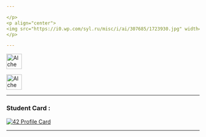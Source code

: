```yaml
---

</p>
<p align="center">  
<img src="https://i0.wp.com/syl.ru/misc/i/ai/307685/1723930.jpg" width="800">
</p>

---
```


<p href=https://twitter.com/Elaazmi_ElMahdi target="blank"><img align="center" src=https://cdn.jsdelivr.net/npm/simple-icons@3.0.1/icons/twitter.svg alt="Alchemist" height="40" width="40" float="left" /> </p>

<p href=https://www.linkedin.com/in/elmahdi-elaazmi-80223015b/ target="blank"><img align="center" src=https://cdn.jsdelivr.net/npm/simple-icons@3.0.1/icons/linkedin.svg 
alt="Alchemist" height="40" width="40" float="left" /></p>

---

### Student Card :

[![42 Profile Card](https://1337-readme.vercel.app/api/profile?cursus=42&dark=true&login=eelaazmi)](https://github.com/mohouyizme/1337-readme)
</p>

--- 
